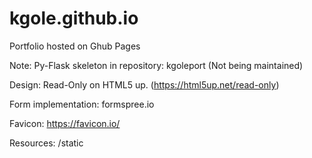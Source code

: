 # kgole.github.io
Portfolio hosted on Ghub Pages


Note: Py-Flask skeleton in repository: kgoleport (Not being maintained)


Design: Read-Only on HTML5 up. (https://html5up.net/read-only)


Form implementation: formspree.io


Favicon: https://favicon.io/


Resources: /static
